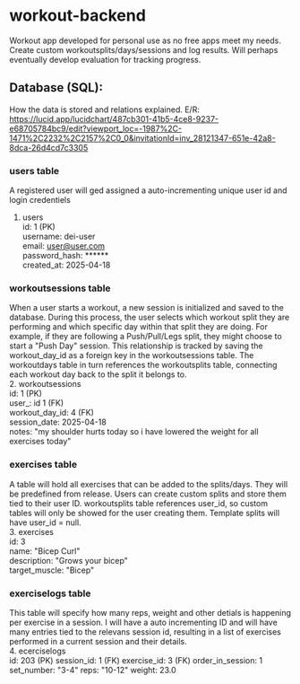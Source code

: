# workout-backend
Workout app developed for personal use as no free apps meet my needs. Create custom workoutsplits/days/sessions and log results. Will perhaps eventually develop evaluation for tracking progress.

## Database (SQL):
How the data is stored and relations explained.
E/R: https://lucid.app/lucidchart/487cb301-41b5-4ce8-9237-e68705784bc9/edit?viewport_loc=-1987%2C-1471%2C2232%2C2157%2C0_0&invitationId=inv_28121347-651e-42a8-8dca-26d4cd7c3305

### users table
A registered user will ged assigned a auto-incrementing unique user id and login credentiels<br>
1. users<br>
   id: 1 (PK)<br>
   username: dei-user<br>
   email: user@user.com<br>
   password_hash: ******<br>
   created_at: 2025-04-18<br>

### workoutsessions table
When a user starts a workout, a new session is initialized and saved to the database. During this process, the user selects which workout split they are performing and which specific day within that split they are doing. For example, if they are following a Push/Pull/Legs split, they might choose to start a "Push Day" session. This relationship is tracked by saving the workout_day_id as a foreign key in the workoutsessions table. The workoutdays table in turn references the workoutsplits table, connecting each workout day back to the split it belongs to.<br>
2. workoutsessions<br>
   id: 1 (PK)<br>
   user_: id 1 (FK)<br>
   workout_day_id: 4 (FK)<br>
   session_date: 2025-04-18<br>
   notes: "my shoulder hurts today so i have lowered the weight for all exercises today"<br>

### exercises table
A table will hold all exercises that can be added to the splits/days. They will be predefined from release. Users can create custom splits and store them tied to their user ID. workoutsplits table references user_id, so custom tables will only be showed for the user creating them. Template splits will have user_id = null.<br>
3. exercises<br>
  id: 3<br>
  name: "Bicep Curl"<br>
  description: "Grows your bicep"<br>
  target_muscle: "Bicep"<br>

### exerciselogs table
This table will specify how many reps, weight and other detials is happening per exercise in a session. I will have a auto incrementing ID and will have many entries tied to the relevans session id, resulting in a list of exercises performed in a current session and their details.<br>
4. ecerciselogs<br>
   id: 203 (PK)
   session_id: 1 (FK)
   exercise_id: 3 (FK)
   order_in_session: 1
   set_number: "3-4"
   reps: "10-12"
   weight: 23.0
